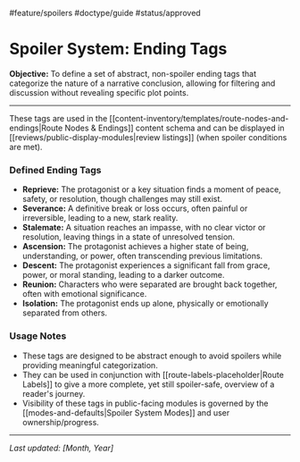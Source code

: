  #feature/spoilers #doctype/guide #status/approved

# Spoiler System: Ending Tags

**Objective:** To define a set of abstract, non-spoiler ending tags that categorize the nature of a narrative conclusion, allowing for filtering and discussion without revealing specific plot points.

---

These tags are used in the [[content-inventory/templates/route-nodes-and-endings|Route Nodes & Endings]] content schema and can be displayed in [[reviews/public-display-modules|review listings]] (when spoiler conditions are met).

### Defined Ending Tags

*   **Reprieve:** The protagonist or a key situation finds a moment of peace, safety, or resolution, though challenges may still exist.
*   **Severance:** A definitive break or loss occurs, often painful or irreversible, leading to a new, stark reality.
*   **Stalemate:** A situation reaches an impasse, with no clear victor or resolution, leaving things in a state of unresolved tension.
*   **Ascension:** The protagonist achieves a higher state of being, understanding, or power, often transcending previous limitations.
*   **Descent:** The protagonist experiences a significant fall from grace, power, or moral standing, leading to a darker outcome.
*   **Reunion:** Characters who were separated are brought back together, often with emotional significance.
*   **Isolation:** The protagonist ends up alone, physically or emotionally separated from others.

### Usage Notes

*   These tags are designed to be abstract enough to avoid spoilers while providing meaningful categorization.
*   They can be used in conjunction with [[route-labels-placeholder|Route Labels]] to give a more complete, yet still spoiler-safe, overview of a reader's journey.
*   Visibility of these tags in public-facing modules is governed by the [[modes-and-defaults|Spoiler System Modes]] and user ownership/progress.

---

*Last updated: [Month, Year]*